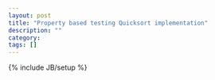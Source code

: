 ```yaml
---
layout: post
title: "Property based testing Quicksort implementation"
description: ""
category: 
tags: []
---
```

{% include JB/setup %}
